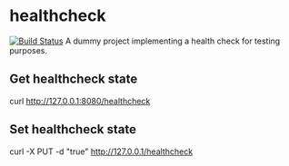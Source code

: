# healthcheck
[![Build Status](https://travis-ci.org/maxwo/healthcheck.svg?branch=master)](https://travis-ci.org/maxwo/healthcheck)
A dummy project implementing a health check for testing purposes.

## Get healthcheck state
curl http://127.0.0.1:8080/healthcheck

## Set healthcheck state
curl -X PUT -d "true" http://127.0.0.1/healthcheck
